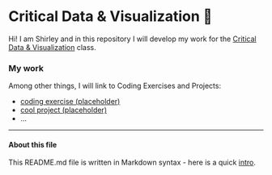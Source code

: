 # Critical Data & Visualization 🦕

Hi! I am Shirley and in this repository I will develop my work for the [Critical Data & Visualization](https://cdv.leoneckert.com/) class.  

### My work

Among other things, I will link to Coding Exercises and Projects:

- [coding exercise (placeholder)](coding-exercises/placeholder)
- [cool project (placeholder)](projects/placeholder)
- ...


---
#### About this file
This README.md file is written in Markdown syntax - here is a quick [intro](https://guides.github.com/features/mastering-markdown/).
